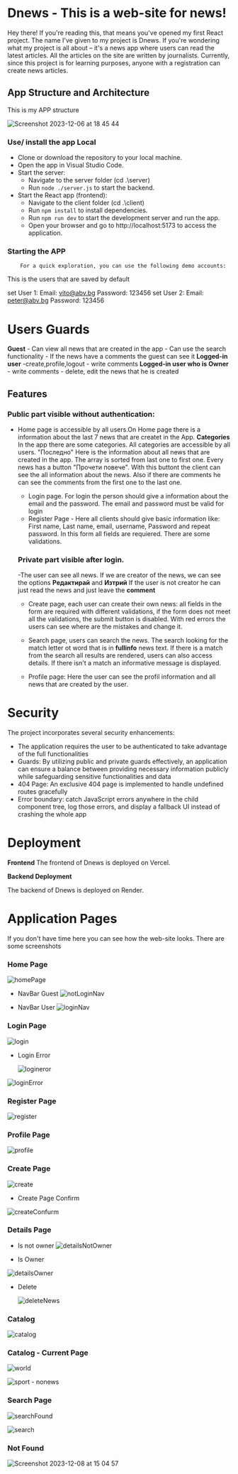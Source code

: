 # Dnews - This is a web-site for news!
Hey there! If you're reading this, that means you've opened my first React project. The name I've given to my project is Dnews. If you're wondering what my project is all about – it's a news app where users can read the latest articles. All the articles on the site are written by journalists. Currently, since this project is for learning purposes, anyone with a registration can create news articles.

## App Structure and Architecture

This is my APP structure

![Screenshot 2023-12-06 at 18 45 44](https://github.com/dremsizov/Dnews/assets/106909276/4bec5d91-062a-48fa-811b-cf81473b69ef)


### Use/ install the app Local

- Clone or download the repository to your local machine.
- Open the app in Visual Studio Code.
- Start the server:
   - Navigate to the server folder (cd .\server)
   - Run `node ./server.js` to start the backend.
- Start the React app (frontend):
   - Navigate to the client folder (cd .\client)
   - Run `npm install` to install dependencies.
   - Run `npm run dev` to start the development server and run the app.
   - Open your browser and go to http://localhost:5173 to access the application.


### Starting the APP
        For a quick exploration, you can use the following demo accounts:

This is the users that are saved by default

set User 1:
        Email: vito@abv.bg
        Password: 123456
set User 2:
        Email: peter@abv.bg
        Password: 123456

# Users Guards 
**Guest**
        - Can view all news that are created in the app
        - Can use the search functionality
        - If the news have a comments the guest can see it
**Logged-in user**
        -create,profile,logout
        - write comments
**Logged-in user who is Owner**
        - write comments
        - delete, edit the news that he is created


## Features
   ### Public part visible without authentication:

- Home page is accessible by all users.On Home page there is a information about the last 7 news that are createt in the App.
**Categories**
  In the app there are some categories. All categories are accessible by all users.
  "Последно"
  Here is the information about all news that are created in the app. The array is sorted from last one to first one. Every news has a button "Прочети повече". With this buttont the client can see the all information about the news. Also if there are comments he can see the comments from the first one to the last one. 
  - Login page. For login the person should give a information about the email and the password. The email and password must be valid for login
  - Register Page - Here all clients should give basic information like: First name, Last name, email, username, Password and repeat password. In this form all fields are requiered. There are some validations.
            
   ### Private part visible after login.

  -The user can see all news.
  If we are creator of the news, we can see the options **Редактирай** and **Изтрий**
  If the user is not creator he can just read the news and just leave the **comment**
   
  - Create page, each user can create their own news:
        all fields in the form are required with different validations, if the form does not meet all the validations, the submit button is disabled. With red errors the users can see where are the mistakes and change it.

  - Search page, users can search the news. The search looking for the match letter ot word that is in **fullinfo** news text. If there is a match from the search all results are rendered, users can also access details. If there isn't a match an informative message is displayed.

  - Profile page:
       Here the user can see the profil information and all news that are created by the user.

# Security

The project incorporates several security enhancements:
- The application requires the user to be authenticated to take advantage of the full functionalities
- Guards: By utilizing public and private guards effectively, an application can ensure a balance between providing necessary information publicly while safeguarding sensitive functionalities and data
-  404 Page: An exclusive 404 page is implemented to handle undefined routes gracefully
-  Error boundary: catch JavaScript errors anywhere in the child component tree, log those errors, and display a fallback UI instead of crashing the whole app

        
# Deployment

**Frontend**
       The frontend of Dnews is deployed on Vercel. 

**Backend Deployment**

The backend of Dnews is deployed on Render. 

      
# Application Pages

If you don't have time here you can see how the web-site looks. There are some screenshots

### Home Page


![homePage](https://github.com/dremsizov/Dnews/assets/106909276/bb80d0d1-e4c2-4a59-a3cb-29589e4f64ab)

- NavBar Guest
![notLoginNav](https://github.com/dremsizov/Dnews/assets/106909276/7f66f629-04f9-4393-b43a-2011595a11be)

- NavBar User
![loginNav](https://github.com/dremsizov/Dnews/assets/106909276/4adad9fa-5dcf-4056-af75-e3e8436ac8fa)


### Login Page



![login](https://github.com/dremsizov/Dnews/assets/106909276/429dd882-bac1-48bc-943e-088f615a6b12)

- Login Error

  ![logineror](https://github.com/dremsizov/Dnews/assets/106909276/8582dd01-c724-41e7-ba58-079583508136)

![loginError](https://github.com/dremsizov/Dnews/assets/106909276/96eb4404-75ab-4128-8db4-ad6ae62e35d7)


### Register Page

![register](https://github.com/dremsizov/Dnews/assets/106909276/1a84c656-532c-486c-880b-a7a1b5a63715)


### Profile Page



![profile](https://github.com/dremsizov/Dnews/assets/106909276/a5183795-5bf4-41aa-9e7c-c124be1379b3)


### Create Page



![create](https://github.com/dremsizov/Dnews/assets/106909276/9b12cc68-ad9f-496a-925d-97daba46224c)


- Create Page Confirm


![createConfurm](https://github.com/dremsizov/Dnews/assets/106909276/56b5f94f-7936-45fb-9656-78ce44fadcd7)


### Details Page


  - Is not owner
![detailsNotOwner](https://github.com/dremsizov/Dnews/assets/106909276/be329445-4fb0-4224-9b30-eb6c0d4508d4)

  - Is Owner

![detailsOwner](https://github.com/dremsizov/Dnews/assets/106909276/82e8f0bb-ffd7-4cff-9c1e-87e0033bba03)

  - Delete

    ![deleteNews](https://github.com/dremsizov/Dnews/assets/106909276/c8afc38f-df00-4ce6-8548-91200e9e87e3)


### Catalog


![catalog](https://github.com/dremsizov/Dnews/assets/106909276/55dfecaf-8923-4c3e-9377-fdfd9789d118)


### Catalog - Current Page


![world](https://github.com/dremsizov/Dnews/assets/106909276/d38844ce-a387-4d0e-b023-94ffca3d2847)


![sport - nonews](https://github.com/dremsizov/Dnews/assets/106909276/12493f8d-898d-46fe-9acb-fd2deed4ac60)



### Search Page

![searchFound](https://github.com/dremsizov/Dnews/assets/106909276/35ad4f88-937e-474b-9284-0b1f4a1d65a4)


![search](https://github.com/dremsizov/Dnews/assets/106909276/001b4898-2628-4a89-8798-dba03cce4a72)


### Not Found 

![Screenshot 2023-12-08 at 15 04 57](https://github.com/dremsizov/Dnews/assets/106909276/7dd04fc6-3f2b-4e04-a06b-6b97d23457db)

